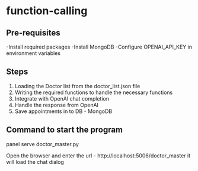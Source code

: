 # function-calling

 ## Pre-requisites
 
-Install required packages
-Install MongoDB 
-Configure OPENAI_API_KEY in environment variables


## Steps
1. Loading the Doctor list from the doctor_list.json file
2. Writing the required functions to handle the necessary functions 
3. Integrate with OpenAI chat completion
4. Handle the response from OpenAI
5. Save appointments in to DB - MongoDB



## Command to start the program

panel serve doctor_master.py

Open the browser and enter the url - http://localhost:5006/doctor_master it will load the chat dialog 
